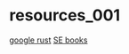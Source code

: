 # resources_001
[google rust](https://github.com/google/comprehensive-rust)
[SE books](https://github.com/Igors78/SE_Materials)
